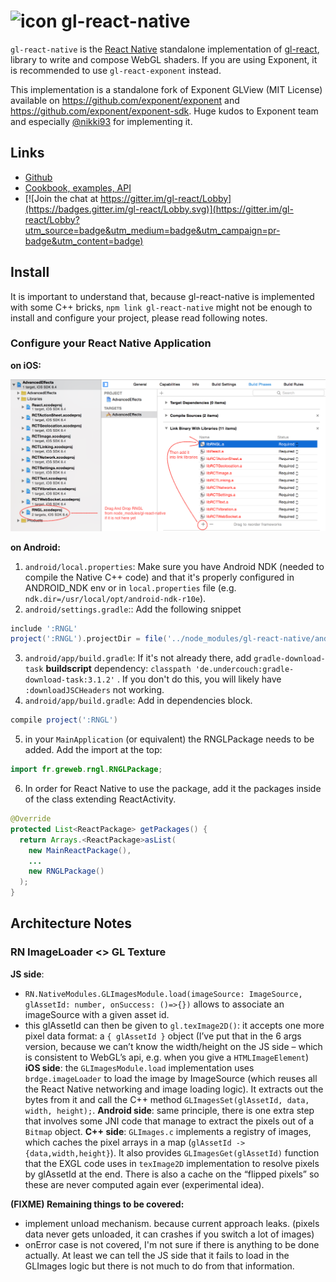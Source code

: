 
<img width="32" alt="icon" src="https://cloud.githubusercontent.com/assets/211411/9813786/eacfcc24-5888-11e5-8f9b-5a907a2cbb21.png"> gl-react-native
========

`gl-react-native` is the [React Native](https://facebook.github.io/react-native/) standalone implementation of [gl-react](https://github.com/gre/gl-react), library to write and compose WebGL shaders. If you are using Exponent, it is recommended to use `gl-react-exponent` instead.

This implementation is a standalone fork of Exponent GLView (MIT License) available on
https://github.com/exponent/exponent and https://github.com/exponent/exponent-sdk.
Huge kudos to Exponent team and especially [@nikki93](https://github.com/nikki93) for implementing it.

## Links

- [Github](https://github.com/gre/gl-react)
- [Cookbook, examples, API](https://gl-react-cookbook.surge.sh)
- [![Join the chat at https://gitter.im/gl-react/Lobby](https://badges.gitter.im/gl-react/Lobby.svg)](https://gitter.im/gl-react/Lobby?utm_source=badge&utm_medium=badge&utm_campaign=pr-badge&utm_content=badge)

## Install

It is important to understand that, because gl-react-native is implemented with some C++ bricks, `npm link gl-react-native` might not be enough to install and configure your project, please read following notes.

### Configure your React Native Application

**on iOS:**

![](install-steps.png)

**on Android:**

1. `android/local.properties`: Make sure you have Android NDK (needed to compile the Native C++ code) and that it's properly configured in ANDROID_NDK env or in `local.properties` file (e.g. `ndk.dir=/usr/local/opt/android-ndk-r10e`).
2. `android/settings.gradle`:: Add the following snippet
```gradle
include ':RNGL'
project(':RNGL').projectDir = file('../node_modules/gl-react-native/android')
```
3. `android/app/build.gradle`: If it's not already there, add `gradle-download-task` **buildscript** dependency: `classpath 'de.undercouch:gradle-download-task:3.1.2'` . If you don't do this, you will likely have `:downloadJSCHeaders` not working.
4. `android/app/build.gradle`: Add in dependencies block.
```gradle
compile project(':RNGL')
```
5. in your `MainApplication` (or equivalent) the RNGLPackage needs to be added. Add the import at the top:
```java
import fr.greweb.rngl.RNGLPackage;
```
6. In order for React Native to use the package, add it the packages inside of the class extending ReactActivity.
```java
@Override
protected List<ReactPackage> getPackages() {
  return Arrays.<ReactPackage>asList(
	new MainReactPackage(),
	...
	new RNGLPackage()
  );
}
```

## Architecture Notes



### RN ImageLoader <> GL Texture

**JS side**:
- `RN.NativeModules.GLImagesModule.load(imageSource: ImageSource, glAssetId: number, onSuccess: ()=>{})` allows to associate an imageSource with a given asset id.
- this glAssetId can then be given to `gl.texImage2D()`: it accepts one more pixel data format: a `{ glAssetId }` object (I’ve put that in the 6 args version, because we can’t know the width/height on the JS side – which is consistent to WebGL’s api, e.g. when you give a `HTMLImageElement`)
**iOS side**: the `GLImagesModule.load` implementation uses `brdge.imageLoader` to load the image by ImageSource (which reuses all the React Native networking and image loading logic). It extracts out the bytes from it and call the C++ method `GLImagesSet(glAssetId, data, width, height);`.
**Android side**: same principle, there is one extra step that involves some JNI code that manage to extract the pixels out of a `Bitmap` object.
**C++ side**: `GLImages.c` implements a registry of images, which caches the pixel arrays in a map (`glAssetId -> {data,width,height}`). It also provides  `GLImagesGet(glAssetId)` function that the EXGL code uses in `texImage2D` implementation to resolve pixels by glAssetId at the end. There is also a cache on the “flipped pixels” so these are never computed again ever (experimental idea).

**(FIXME) Remaining things to be covered:**

- implement unload mechanism. because current approach leaks. (pixels data never gets unloaded, it can crashes if you switch a lot of images)
- onError case is not covered, I'm not sure if there is anything to be done actually. At least we can tell the JS side that it fails to load in the GLImages logic but there is not much to do from that information.
